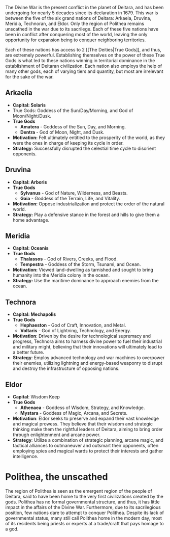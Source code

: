 The Divine War is the present conflict in the planet of Deitara, and has been undergoing for nearly 5 decades since its declaration in 1679. This war is between the five of the six grand nations of Deitara: Arkaela, Druvina, Meridia, Technoran, and Eldor. Only the region of Polithea remains unscathed in the war due to its sacrilege. Each of these five nations have been in conflict after conquering most of the world, leaving the only opportunity for expansion being to conquer neighboring territories.

Each of these nations has access to 2 [[The Deities|True Gods]], and thus, are extremely powerful. Establishing themselves on the power of these True Gods is what led to these nations winning in territorial dominance in the establishment of Deitaran civilization. Each nation also employs the help of many other gods, each of varying tiers and quantity, but most are irrelevant for the sake of the war.

## Arkaelia
- **Capital: Solaris**
- True Gods: Goddess of the Sun/Day/Morning, and God of Moon/Night/Dusk.
- **True Gods**
	- **Amatera** - Goddess of the Sun, Day, and Morning.
	- **Dentra** - God of Moon, Night, and Dusk.
- **Motivation:** Felt ultimately entitled to the prosperity of the world, as they were the ones in charge of keeping its cycle in order.
- **Strategy:** Successfully disrupted the celestial time cycle to disorient opponents.

## Druvina
- **Capital: Arboris**
- **True Gods**
	- **Sylvanus** - God of Nature, Wilderness, and Beasts.
	- **Gaia** - Goddess of the Terrain, Life, and Vitality.
- **Motivation:** Oppose industrialization and protect the order of the natural world.
- **Strategy:** Play a defensive stance in the forest and hills to give them a home advantage.

## Meridia
- **Capital: Oceanis**
- **True Gods**
	- **Thalassos** - God of Rivers, Creeks, and Flood.
	- **Tempestra** - Goddess of the Storm, Tsunami, and Ocean.
- **Motivation:** Viewed land-dwelling as tarnished and sought to bring humanity into the Meridia colony in the ocean.
- **Strategy:** Use the maritime dominance to approach enemies from the ocean.
## Technora
- **Capital: Mechapolis**
- **True Gods**
    - **Hephaeston** - God of Craft, Innovation, and Metal.
    - **Voltaris** - God of Lightning, Technology, and Energy.
- **Motivation**: Driven by the desire for technological supremacy and progress, Technora aims to harness divine power to fuel their industrial and military might, believing that their innovations will ultimately lead to a better future.
- **Strategy**: Employ advanced technology and war machines to overpower their enemies, utilizing lightning and energy-based weaponry to disrupt and destroy the infrastructure of opposing nations.

## Eldor
- **Capital**: Wisdom Keep
- **True Gods**
    - **Athenaea** - Goddess of Wisdom, Strategy, and Knowledge.
    - **Mystara** - Goddess of Magic, Arcana, and Secrets.
- **Motivation**: Eldor seeks to preserve and expand their vast knowledge and magical prowess. They believe that their wisdom and strategic thinking make them the rightful leaders of Deitara, aiming to bring order through enlightenment and arcane power.
- **Strategy**: Utilize a combination of strategic planning, arcane magic, and tactical alliances to outmaneuver and outsmart their opponents, often employing spies and magical wards to protect their interests and gather intelligence.

# Polithea, the unscathed 
The region of Polithea is seen as the emergent region of the people of Deitara, said to have been home to the very first civilizations created by the gods. Polithea has no formal governmental structure, and thus, it has little impact in the affairs of the Divine War. Furthermore, due to its sacrilegious position, few nations dare to attempt to conquer Polithea. Despite its lack of governmental status, many still call Polithea home in the modern day, most of its residents being priests or experts at a trade/craft that pays homage to a god.
